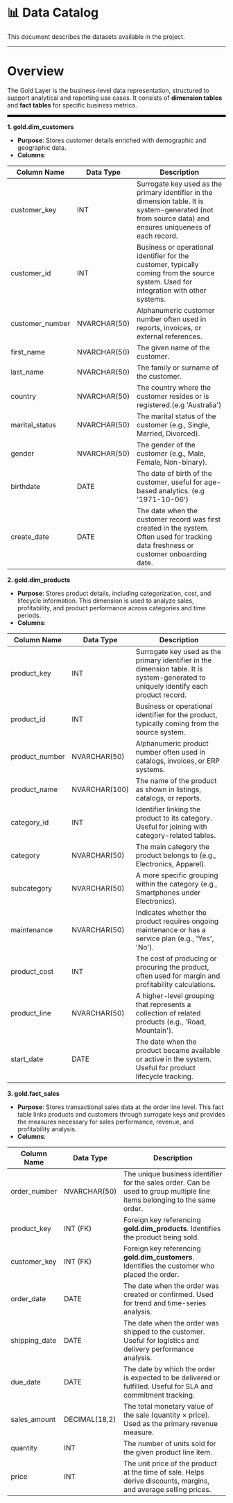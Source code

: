 # 📊 Data Catalog

This document describes the datasets available in the project.

---

# Overview
The Gold Layer is the business-level data representation, structured to support analytical and reporting use cases. It consists of **dimension tables**
and **fact tables** for specific business metrics.

<hr style="border: 2px solid black;" />

**1. gold.dim_customers**
 - **Purpose**: Stores customer details enriched with demographic and geographic data.
 - **Columns**:

| Column Name    | Data Type | Description |
|----------------|-----------|-------------|
| customer_key   | INT       | Surrogate key used as the primary identifier in the dimension table. It is system-generated (not from source data) and ensures uniqueness of each record. |
| customer_id    | INT       | Business or operational identifier for the customer, typically coming from the source system. Used for integration with other systems. |
| customer_number| NVARCHAR(50)   | Alphanumeric customer number often used in reports, invoices, or external references. |
| first_name     | NVARCHAR(50)   | The given name of the customer. |
| last_name      | NVARCHAR(50)   | The family or surname of the customer. |
| country        | NVARCHAR(50)   | The country where the customer resides or is registered.(e.g 'Australia') |
| marital_status | NVARCHAR(50)   | The marital status of the customer (e.g., Single, Married, Divorced). |
| gender         | NVARCHAR(50)   | The gender of the customer (e.g., Male, Female, Non-binary). |
| birthdate      | DATE      | The date of birth of the customer, useful for age-based analytics. (e.g '1971-10-06')|
| create_date    | DATE      | The date when the customer record was first created in the system. Often used for tracking data freshness or customer onboarding date. |


**2. gold.dim_products**
 - **Purpose**: Stores product details, including categorization, cost, and lifecycle information. This dimension is used to analyze sales, profitability, and product performance across categories and time periods.
 - **Columns**:

| Column Name    | Data Type     | Description |
|----------------|---------------|-------------|
| product_key    | INT           | Surrogate key used as the primary identifier in the dimension table. It is system-generated to uniquely identify each product record. |
| product_id     | INT           | Business or operational identifier for the product, typically coming from the source system. |
| product_number | NVARCHAR(50)  | Alphanumeric product number often used in catalogs, invoices, or ERP systems. |
| product_name   | NVARCHAR(100) | The name of the product as shown in listings, catalogs, or reports. |
| category_id    | INT           | Identifier linking the product to its category. Useful for joining with category-related tables. |
| category       | NVARCHAR(50)  | The main category the product belongs to (e.g., Electronics, Apparel). |
| subcategory    | NVARCHAR(50)  | A more specific grouping within the category (e.g., Smartphones under Electronics). |
| maintenance    | NVARCHAR(50)  | Indicates whether the product requires ongoing maintenance or has a service plan (e.g., 'Yes', 'No'). |
| product_cost   | INT | The cost of producing or procuring the product, often used for margin and profitability calculations. |
| product_line   | NVARCHAR(50)  | A higher-level grouping that represents a collection of related products (e.g., 'Road, Mountain'). |
| start_date     | DATE          | The date when the product became available or active in the system. Useful for product lifecycle tracking. |

**3. gold.fact_sales**
 - **Purpose**: Stores transactional sales data at the order line level. This fact table links products and customers through surrogate keys and provides the measures necessary for sales performance, revenue, and profitability analysis.
 - **Columns**:

| Column Name    | Data Type     | Description |
|----------------|---------------|-------------|
| order_number   | NVARCHAR(50)  | The unique business identifier for the sales order. Can be used to group multiple line items belonging to the same order. |
| product_key    | INT (FK)      | Foreign key referencing **gold.dim_products**. Identifies the product being sold. |
| customer_key   | INT (FK)      | Foreign key referencing **gold.dim_customers**. Identifies the customer who placed the order. |
| order_date     | DATE          | The date when the order was created or confirmed. Used for trend and time-series analysis. |
| shipping_date  | DATE          | The date when the order was shipped to the customer. Useful for logistics and delivery performance analysis. |
| due_date       | DATE          | The date by which the order is expected to be delivered or fulfilled. Useful for SLA and commitment tracking. |
| sales_amount   | DECIMAL(18,2) | The total monetary value of the sale (quantity × price). Used as the primary revenue measure. |
| quantity       | INT           | The number of units sold for the given product line item. |
| price          | INT | The unit price of the product at the time of sale. Helps derive discounts, margins, and average selling prices. |

